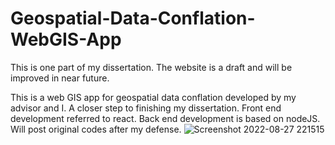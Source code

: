 # Geospatial-Data-Conflation-WebGIS-App
This is one part of my dissertation. The website is a draft and will be improved in near future. 

This is a web GIS app for geospatial data conflation developed by my advisor and I. A closer step to finishing my dissertation.
Front end development referred to react.
Back end development is based on nodeJS.
Will post original codes after my defense.
![Screenshot 2022-08-27 221515](https://user-images.githubusercontent.com/46787035/187054769-fdcf3138-e9f7-41e1-8abc-f575e553221b.png)
